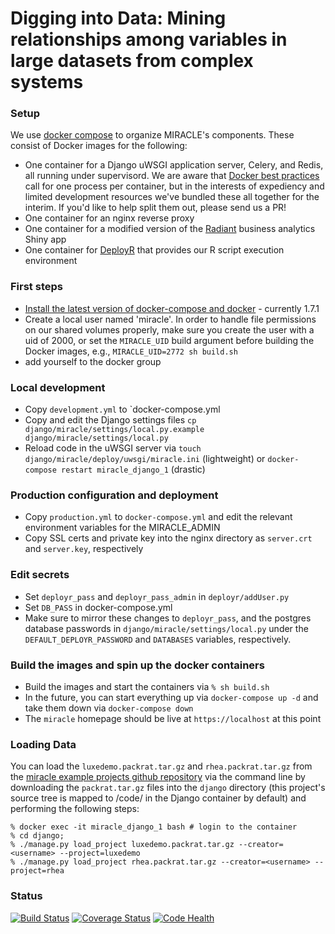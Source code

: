 # Digging into Data: Mining relationships among variables in large datasets from complex systems
### Setup

We use [docker compose](https://docs.docker.com/compose/) to organize MIRACLE's components. These consist of Docker
images for the following:

* One container for a Django uWSGI application server, Celery, and Redis, all running under supervisord. We are
  aware that [Docker best practices](https://docs.docker.com/engine/userguide/eng-image/dockerfile_best-practices/) call
  for one process per container, but in the interests of expediency and limited development resources we've bundled
  these all together for the interim. If you'd like to help split them out, please send us a PR!
* One container for an nginx reverse proxy
* One container for a modified version of the [Radiant](https://github.com/vnijs/radiant) business analytics Shiny app
* One container for [DeployR](https://deployr.revolutionanalytics.com/) that provides our R script execution environment

### First steps

* [Install the latest version of docker-compose and docker](https://docs.docker.com/compose/install/) - currently 1.7.1
* Create a local user named 'miracle'. In order to handle file permissions on our shared volumes properly, make sure you
  create the user with a uid of 2000, or set the `MIRACLE_UID` build argument before building the Docker images, e.g.,
  `MIRACLE_UID=2772 sh build.sh`
* add yourself to the docker group

### Local development

* Copy `development.yml` to `docker-compose.yml
* Copy and edit the Django settings files `cp django/miracle/settings/local.py.example django/miracle/settings/local.py` 
* Reload code in the uWSGI server via `touch django/miracle/deploy/uwsgi/miracle.ini` (lightweight) or `docker-compose restart miracle_django_1` (drastic)

### Production configuration and deployment

* Copy `production.yml` to `docker-compose.yml` and edit the relevant environment variables for the MIRACLE_ADMIN
* Copy SSL certs and private key into the nginx directory as `server.crt` and `server.key`, respectively

### Edit secrets
* Set `deployr_pass` and `deployr_pass_admin` in `deployr/addUser.py` 
* Set `DB_PASS` in docker-compose.yml
* Make sure to mirror these changes to `deployr_pass`, and the postgres database passwords in
  `django/miracle/settings/local.py` under the `DEFAULT_DEPLOYR_PASSWORD` and `DATABASES` variables, respectively.

### Build the images and spin up the docker containers

* Build the images and start the containers via `% sh build.sh`
* In the future, you can start everything up via `docker-compose up -d` and take them down via `docker-compose down`
* The `miracle` homepage should be live at `https://localhost` at this point

### Loading Data

You can load the `luxedemo.packrat.tar.gz` and `rhea.packrat.tar.gz` from the
[miracle example projects github repository](https://github.com/comses/miracle-example-projects) via the command line by
downloading the `packrat.tar.gz` files into the `django` directory (this project's source tree is mapped to
/code/ in the Django container by default) and performing the following steps:

```
% docker exec -it miracle_django_1 bash # login to the container
% cd django;
% ./manage.py load_project luxedemo.packrat.tar.gz --creator=<username> --project=luxedemo
% ./manage.py load_project rhea.packrat.tar.gz --creator=<username> --project=rhea
```

### Status
[![Build Status](https://travis-ci.org/comses/miracle.svg?branch=master)](https://travis-ci.org/comses/miracle)
[![Coverage Status](https://coveralls.io/repos/comses/miracle/badge.svg)](https://coveralls.io/r/comses/miracle)
[![Code Health](https://landscape.io/github/comses/miracle/master/landscape.svg?style=flat)](https://landscape.io/github/comses/miracle/master)


